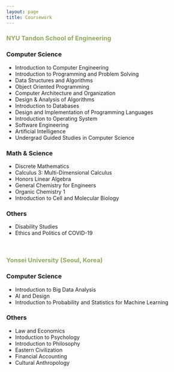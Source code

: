 ```yaml
---
layout: page
title: Coursework
---
```


### <span style="color: #90a959">NYU Tandon School of Engineering</span>
### Computer Science
* Introduction to Computer Engineering
* Introduction to Programming and Problem Solving
* Data Structures and Algorithms
* Object Oriented Programming
* Computer Architecture and Organization
* Design & Analysis of Algorithms
* Introduction to Databases
* Design and Implementation of Programming Languages
* Introduction to Operating System
* Software Engineering
* Artificial Intelligence
* Undergrad Guided Studies in Computer Science



### Math & Science
* Discrete Mathematics
* Calculus 3: Multi-Dimensional Calculus
* Honors Linear Algebra
* General Chemistry for Engineers
* Organic Chemistry 1
* Introduction to Cell and Molecular Biology



### Others
* Disability Studies
* Ethics and Politics of COVID-19


<br>

### <span style="color: #90a959">Yonsei University (Seoul, Korea)</span>
### Computer Science
* Introduction to Big Data Analysis
* AI and Design
* Introduction to Probability and Statistics for Machine Learning

### Others
* Law and Economics
* Intoduction to Psychology
* Introduction to Philosophy
* Eastern Civilization
* Financial Accounting
* Cultural Anthropology

